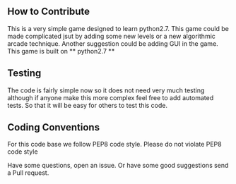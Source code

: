 ## How to Contribute
This is a very simple game designed to learn python2.7. This game could be made complicated jsut by adding some new levels or a new algorithmic arcade technique. Another suggestion could be adding GUI in the game. This game is built on ** python2.7 **

## Testing
The code is fairly simple now so it does not need very much testing although if anyone make this more complex feel free to add automated tests. So that it will be easy for others to test this code.

## Coding Conventions
For this code base we follow PEP8 code style. Please do not violate PEP8 code style

Have some questions, open an issue.
Or have some good suggestions send a Pull request.